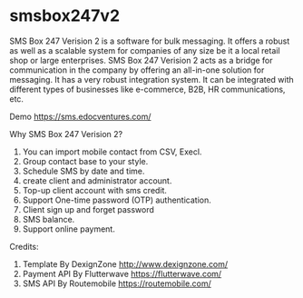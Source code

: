 # smsbox247v2
SMS Box 247 Verision 2 is a software for bulk messaging. It offers a robust as well as a scalable system for companies of any size be it a local retail shop or large enterprises. SMS Box 247 Verision 2 acts as a bridge for communication in the company by offering an all-in-one solution for messaging. It has a very robust integration system. It can be integrated with different types of businesses like e-commerce, B2B, HR communications, etc.

Demo https://sms.edocventures.com/ 

Why SMS Box 247 Verision 2?

1. You can import mobile contact from CSV, Execl.
2. Group contact base to your style.
3. Schedule SMS by date and time.
4. create client and administrator account.
5. Top-up client account with sms credit.
6. Support One-time password (OTP) authentication.
7. Client sign up and forget password
8. SMS balance. 
9. Support online payment.

Credits:
1. Template By DexignZone http://www.dexignzone.com/
2. Payment API By Flutterwave https://flutterwave.com/
3. SMS API By Routemobile https://routemobile.com/
